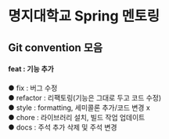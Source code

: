 # 명지대학교 Spring 멘토링
## Git convention 모음
#### feat : 기능 추가
● fix : 버그 수정  
● refactor : 리팩토링(기능은 그대로 두고 코드 수정)  
● style : formatting, 세미콜론 추가/코드 변경 x  
● chore : 라이브러리 설치, 빌드 작업 업데이트  
● docs : 주석 추가 삭제 및 주석 변경
